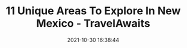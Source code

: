 ---
"title": "11 Unique Areas To Explore In New Mexico - TravelAwaits"
"date": "2021-10-30 16:38:44"
"feed_name": "GOOGLENEWSMINING"
"feed_website": "https://news.google.com/search?q=mining%2Bincident&hl=en-US&gl=US&ceid=US:en"
"feed_rss": "https://news.google.com/rss/search?q=mining%2Bincident&hl=en-US&gl=US&ceid=US:en"
"link": "https://www.travelawaits.com/2705639/unique-things-to-do-in-new-mexico/"
"source": "{'href': 'https://www.travelawaits.com', 'title': 'TravelAwaits'}"
"file": "_posts/2021-1-1-3bc41eb701c8490893a9936eb98d24efc9aa8d3f.md"
"accident": "0"
"drilling": "0"
"dead": "0"
"injured": "0"
"arrested": "0"
"place": "unknown place"
"where": "unknown site"
"causes": "unknown"
"place_uri": "unknown place"
---